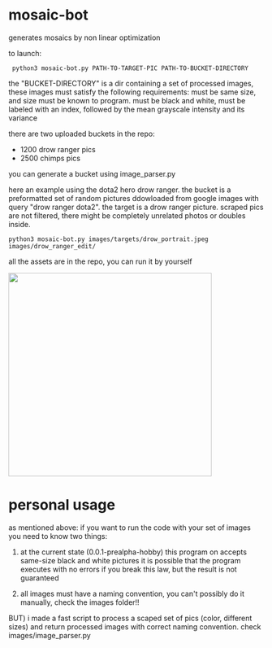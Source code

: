 # mosaic-bot

generates mosaics by non linear optimization

to launch:
  
     python3 mosaic-bot.py PATH-TO-TARGET-PIC PATH-TO-BUCKET-DIRECTORY
 
the "BUCKET-DIRECTORY" is a dir containing a set of processed images, these images must satisfy the following requirements:
must be same size, and size must be known to program. must be black and white, must be labeled with an index, followed by the mean grayscale intensity and its variance

there are two uploaded buckets in the repo:
- 1200 drow ranger pics
- 2500 chimps pics

you can generate a bucket using image_parser.py 

here an example using the dota2 hero drow ranger.
the bucket is a preformatted set of random pictures ddowloaded from google images with query "drow ranger dota2". 
the target is a drow ranger picture. scraped pics are not filtered, there might be completely unrelated photos or doubles inside.

    python3 mosaic-bot.py images/targets/drow_portrait.jpeg images/drow_ranger_edit/

all the assets are in the repo, you can run it by yourself

<img src="out_drow.png" width="400"/>

# personal usage  

as mentioned above: if you want to run the code with your set of images you need to know two things:

1) at the current state (0.0.1-prealpha-hobby) this program on accepts same-size black and white pictures
it is possible that the program executes with no errors if you break this law, but the result is not guaranteed

2) all images must have a naming convention, you can't possibly do it manually, check the images folder!!


BUT) i made a fast script to process a scaped set of pics (color, different sizes) and return processed images with correct naming convention. check images/image_parser.py

